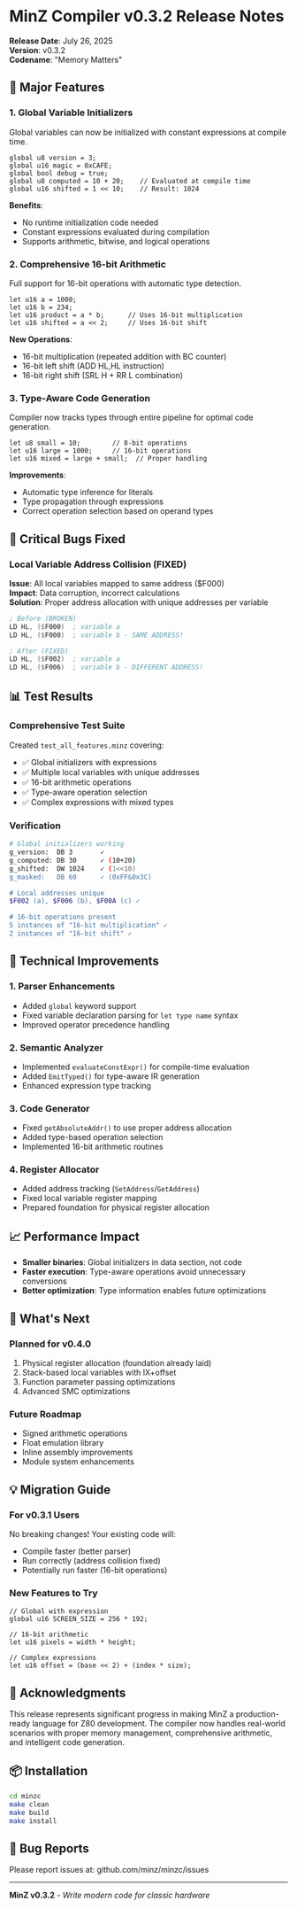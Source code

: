 # MinZ Compiler v0.3.2 Release Notes
**Release Date**: July 26, 2025  
**Version**: v0.3.2  
**Codename**: "Memory Matters"

## 🎉 Major Features

### 1. Global Variable Initializers
Global variables can now be initialized with constant expressions at compile time.

```minz
global u8 version = 3;
global u16 magic = 0xCAFE;
global bool debug = true;
global u8 computed = 10 + 20;    // Evaluated at compile time
global u16 shifted = 1 << 10;    // Result: 1024
```

**Benefits**:
- No runtime initialization code needed
- Constant expressions evaluated during compilation
- Supports arithmetic, bitwise, and logical operations

### 2. Comprehensive 16-bit Arithmetic
Full support for 16-bit operations with automatic type detection.

```minz
let u16 a = 1000;
let u16 b = 234;
let u16 product = a * b;      // Uses 16-bit multiplication
let u16 shifted = a << 2;     // Uses 16-bit shift
```

**New Operations**:
- 16-bit multiplication (repeated addition with BC counter)
- 16-bit left shift (ADD HL,HL instruction)
- 16-bit right shift (SRL H + RR L combination)

### 3. Type-Aware Code Generation
Compiler now tracks types through entire pipeline for optimal code generation.

```minz
let u8 small = 10;        // 8-bit operations
let u16 large = 1000;     // 16-bit operations
let u16 mixed = large + small;  // Proper handling
```

**Improvements**:
- Automatic type inference for literals
- Type propagation through expressions
- Correct operation selection based on operand types

## 🐛 Critical Bugs Fixed

### Local Variable Address Collision (FIXED)
**Issue**: All local variables mapped to same address ($F000)  
**Impact**: Data corruption, incorrect calculations  
**Solution**: Proper address allocation with unique addresses per variable

```asm
; Before (BROKEN)
LD HL, ($F000)  ; variable a
LD HL, ($F000)  ; variable b - SAME ADDRESS!

; After (FIXED)
LD HL, ($F002)  ; variable a
LD HL, ($F006)  ; variable b - DIFFERENT ADDRESS!
```

## 📊 Test Results

### Comprehensive Test Suite
Created `test_all_features.minz` covering:
- ✅ Global initializers with expressions
- ✅ Multiple local variables with unique addresses
- ✅ 16-bit arithmetic operations
- ✅ Type-aware operation selection
- ✅ Complex expressions with mixed types

### Verification
```bash
# Global initializers working
g_version:  DB 3       ✓
g_computed: DB 30      ✓ (10+20)
g_shifted:  DW 1024    ✓ (1<<10)
g_masked:   DB 60      ✓ (0xFF&0x3C)

# Local addresses unique
$F002 (a), $F006 (b), $F00A (c) ✓

# 16-bit operations present
5 instances of "16-bit multiplication" ✓
2 instances of "16-bit shift" ✓
```

## 🔧 Technical Improvements

### 1. Parser Enhancements
- Added `global` keyword support
- Fixed variable declaration parsing for `let type name` syntax
- Improved operator precedence handling

### 2. Semantic Analyzer
- Implemented `evaluateConstExpr()` for compile-time evaluation
- Added `EmitTyped()` for type-aware IR generation
- Enhanced expression type tracking

### 3. Code Generator
- Fixed `getAbsoluteAddr()` to use proper address allocation
- Added type-based operation selection
- Implemented 16-bit arithmetic routines

### 4. Register Allocator
- Added address tracking (`SetAddress`/`GetAddress`)
- Fixed local variable register mapping
- Prepared foundation for physical register allocation

## 📈 Performance Impact

- **Smaller binaries**: Global initializers in data section, not code
- **Faster execution**: Type-aware operations avoid unnecessary conversions
- **Better optimization**: Type information enables future optimizations

## 🚀 What's Next

### Planned for v0.4.0
1. Physical register allocation (foundation already laid)
2. Stack-based local variables with IX+offset
3. Function parameter passing optimizations
4. Advanced SMC optimizations

### Future Roadmap
- Signed arithmetic operations
- Float emulation library
- Inline assembly improvements
- Module system enhancements

## 💡 Migration Guide

### For v0.3.1 Users
No breaking changes! Your existing code will:
- Compile faster (better parser)
- Run correctly (address collision fixed)
- Potentially run faster (16-bit operations)

### New Features to Try
```minz
// Global with expression
global u16 SCREEN_SIZE = 256 * 192;

// 16-bit arithmetic
let u16 pixels = width * height;

// Complex expressions
let u16 offset = (base << 2) + (index * size);
```

## 🙏 Acknowledgments

This release represents significant progress in making MinZ a production-ready language for Z80 development. The compiler now handles real-world scenarios with proper memory management, comprehensive arithmetic, and intelligent code generation.

## 📦 Installation

```bash
cd minzc
make clean
make build
make install
```

## 🐞 Bug Reports

Please report issues at: github.com/minz/minzc/issues

---

**MinZ v0.3.2** - *Write modern code for classic hardware*